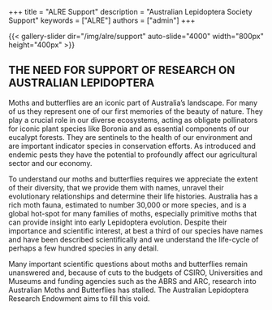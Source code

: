 +++
title = "ALRE Support"
description = "Australian Lepidoptera Society Support"
keywords = ["ALRE"]
authors = ["admin"]
+++

{{< gallery-slider dir="/img/alre/support" auto-slide="4000" width="800px" height="400px" >}}

## THE NEED FOR SUPPORT OF RESEARCH ON AUSTRALIAN LEPIDOPTERA

Moths and butterflies are an iconic part of Australia’s landscape.  For many of us they represent one of our first memories of the beauty of nature. They play a crucial role in our diverse ecosystems, acting as obligate pollinators for iconic plant species like Boronia and as essential components of our eucalypt forests.  They are sentinels to the health of our environment and are important indicator species in conservation efforts. As introduced and endemic pests they have the potential to profoundly affect our agricultural sector and our economy.

To understand our moths and butterflies requires we appreciate the extent of their diversity, that we provide them with names, unravel their evolutionary relationships and determine their life histories.  Australia has a rich moth fauna, estimated to number 30,000 or more species, and is a global hot-spot for many families of moths, especially primitive moths that can provide insight into early Lepidoptera evolution. Despite their importance and scientific interest, at best a third of our species have names and have been described scientifically and we understand the life-cycle of perhaps a few hundred species in any detail.

Many important scientific questions about moths and butterflies remain unanswered and, because of cuts to the budgets of CSIRO, Universities and Museums and funding agencies such as the ABRS and ARC, research into Australian Moths and Butterflies has stalled.  The Australian Lepidoptera Research Endowment aims to fill this void.